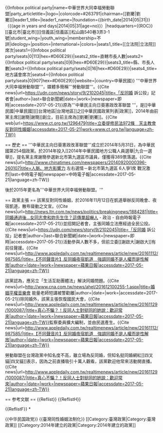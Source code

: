 {{Infobox political party|name=中華世界大同幸福勞動聯盟|party_articletitle=|logo=|colorcode=#263791|chairman=[[劉騫|劉騫]]|leader1_title=|leader1_name=|foundation={{birth_date|2014|05|31|}}（{{age in years and days|2014|05|31|age=no}}）|headquarters={{ROC}}<br />[[臺北市|臺北市]][[信義區|信義區]]松山路540巷3弄3-1號|student_wing=|youth_wing=|membership=不詳|ideology=|position=|international=|colors=|seats1_title=[[立法院|立法院]]席次|seats1={{Infobox political party/seats|0|113|hex=#D60E29}}|seats2_title=直轄市長人數|seats2={{Infobox political party/seats|0|6|hex=#D60E29}}|seats3_title=縣、市長人數|seats3={{Infobox political party/seats|0|16|hex=#D60E29}}|seats4_title=地方議會席次|seats4={{Infobox political party/seats|0|907|hex=#D60E29}}|website=|country=中華民國}}
'''中華世界大同幸福勞動聯盟'''，媒體多簡稱'''勞動聯盟'''。<ref>{{Cite news|url=https://udn.com/news/story/9/2102045|title=「反同婚 訴公投」記者會|author=|last=聯合新聞網|date=|work=|newspaper=即時|accessdate=2017-05-21}}</ref>原為'''中華民主向日葵憲政改革聯盟 '''，是[[中華民國|中華民國]][[台灣地區|台灣地區]]之[[中華民國政黨列表|政黨]]，2014年由前黨主席[[謝簡|謝簡]]創立，目前主席為[[劉騫|劉騫]]。<ref>{{Cite web|url=https://www.ct.org.tw/1296479|title=立委提修民法972條　天主教會反對同性婚姻|accessdate=2017-05-21|work=www.ct.org.tw|language=zh-TW}}</ref>

== 歷史 ==
'''中華民主向日葵憲政改革聯盟'''成立於2014年5月31日，為中華民國第254個政黨。於2014年投入[[2014年中華民國地方公職人員選舉|九合一選舉]]，提名黨主席謝簡參選新北市第九選區市議員，僅獲得389票落選。<ref>{{Cite news|url=http://www.chinatimes.com/newspapers/20140920000396-260107|title=人脈、地方影響力 左右選情－新北市第九選區 6人爭1席 戰況激烈|last=中時電子報|newspaper=中時電子報|accessdate=2017-05-21|language=zh-TW}}</ref> 

後於2015年更名為'''中華世界大同幸福勞動聯盟。'''

== 政黨主張 ==
該黨反對同性婚姻，於2016年11月12日在凱道舉辦反同晚會、夜宿凱道，散布聳動之文宣。<ref>{{Cite news|url=http://news.ltn.com.tw/news/politics/breakingnews/1884281|title=同婚通過後...女同志會和妳先生住？這傳單超嚇人 - 政治 - 自由時報電子報|accessdate=2017-05-21}}</ref>並招開記者會，主張同婚立法應經過全民公投。<ref>{{Cite news|url=https://udn.com/news/story/9/2102045|title=「反同婚 訴公投」記者會|author=|last=聯合新聞網|date=|work=|newspaper=即時|accessdate=2017-05-21}}</ref>活動參與人數不多，但前立委[[謝啟大|謝啟大]]有前往聲援。<ref>{{Cite news|url=http://www.appledaily.com.tw/realtimenews/article/new/20161112/987585/|title=【不同聲音片】反同婚夜宿凱道　強調同婚不是人權而是性解放|author=|date=|work=|newspaper=蘋果日報|accessdate=2017-05-21|language=zh-TW}}</ref> 

該黨認為，應另立「生活互助團體法」解決同婚問題。<ref>{{Cite news|url=http://www.cna.com.tw/news/ahel/201612100255-1.aspx|title=婚姻平權音樂會  能量老師短講被警勸離|author=|date=|work=|accessdate=2017-05-21}}</ref>除同婚外，該黨主張恢復國民大會，<ref>{{Cite news|url=http://www.appledaily.com.tw/realtimenews/article/new/20161129/1000087/|title=真心不騙？！反同人士對挺同的她說：歡迎常來|author=|date=|work=|newspaper=蘋果日報|accessdate=2017-05-21|language=zh-TW}}</ref>監察委員擴大編制，並由民選產生。<ref>{{Cite news|url=http://www.appledaily.com.tw/realtimenews/article/new/20161112/987585/|title=【不同聲音片】反同婚夜宿凱道　強調同婚不是人權而是性解放|author=|date=|work=|newspaper=蘋果日報|accessdate=2017-05-21|language=zh-TW}}</ref>

勞動聯盟在台灣政黨中知名度不高，雖立場為反同婚，但知名挺同婚網紅[[四叉貓|四叉貓]]表示，因為之前直播吸引十萬人觀看，該黨歡迎他常來活動開直播。<ref>{{Cite news|url=http://www.appledaily.com.tw/realtimenews/article/new/20161129/1000087/|title=真心不騙？！反同人士對挺同的她說：歡迎常來|author=|date=|work=|newspaper=蘋果日報|accessdate=2017-05-21|language=zh-TW}}</ref>

== 参考文献 ==
{{Reflist}}
{{ReflistH}}

{{ReflistF}}
*

{{中华民国政党}}
{{臺灣同性婚姻法制化}}
[[Category:臺灣政黨|Category:臺灣政黨]]
[[Category:2014年建立的政黨|Category:2014年建立的政黨]]